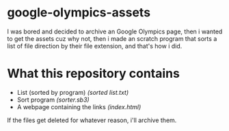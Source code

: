 # google-olympics-assets
I was bored and decided to archive an Google Olympics page, then i wanted to get the assets cuz why not, then i made an scratch program that sorts a list of file direction by their file extension, and that's how i did.

# What this repository contains
- List (sorted by program) *(sorted list.txt)*
- Sort program *(sorter.sb3)*
- A webpage containing  the links *(index.html)*

If the files get deleted for whatever reason, i'll archive them.
